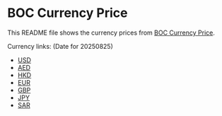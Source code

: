 # BOC Currency Price

This README file shows the currency prices from [BOC Currency Price](https://www.boc.cn/sourcedb/whpj/).

Currency links: (Date for 20250825)

- [USD](https://bocurrencyprice.techina.science/BOC_CURRENCY_PRICE/USD/20250825.json)
- [AED](https://bocurrencyprice.techina.science/BOC_CURRENCY_PRICE/AED/20250825.json)
- [HKD](https://bocurrencyprice.techina.science/BOC_CURRENCY_PRICE/HKD/20250825.json)
- [EUR](https://bocurrencyprice.techina.science/BOC_CURRENCY_PRICE/EUR/20250825.json)
- [GBP](https://bocurrencyprice.techina.science/BOC_CURRENCY_PRICE/GBP/20250825.json)
- [JPY](https://bocurrencyprice.techina.science/BOC_CURRENCY_PRICE/JPY/20250825.json)
- [SAR](https://bocurrencyprice.techina.science/BOC_CURRENCY_PRICE/SAR/20250825.json)
